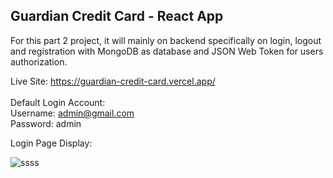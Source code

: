 ## Guardian Credit Card - React App

For this part 2 project, it will mainly on backend specifically on login, logout and registration with MongoDB as database and JSON Web Token for users authorization.

Live Site: https://guardian-credit-card.vercel.app/ <br /><br />
Default Login Account: <br />
Username: admin@gmail.com <br />
Password: admin <br />

Login Page Display:

![ssss](https://user-images.githubusercontent.com/15988182/219907581-c73c9b1e-db9d-467e-8377-bb08b9737249.JPG)

